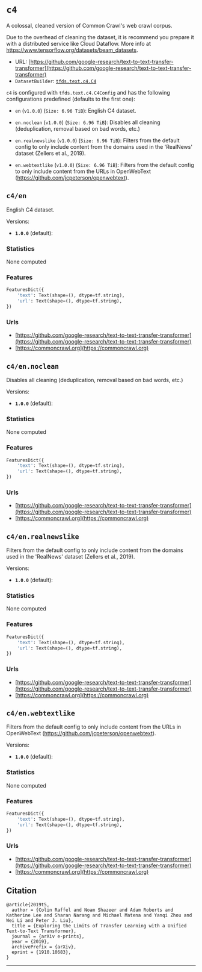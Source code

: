 <div itemscope itemtype="http://schema.org/Dataset">
  <div itemscope itemprop="includedInDataCatalog" itemtype="http://schema.org/DataCatalog">
    <meta itemprop="name" content="TensorFlow Datasets" />
  </div>

  <meta itemprop="name" content="c4" />
  <meta itemprop="description" content="A colossal, cleaned version of Common Crawl's web crawl corpus.&#10;&#10;Due to the overhead of cleaning the dataset, it is recommend you prepare it with&#10;a distributed service like Cloud Dataflow. More info at&#10;https://www.tensorflow.org/datasets/beam_datasets.&#10;&#10;&#10;To use this dataset:&#10;&#10;```python&#10;import tensorflow_datasets as tfds&#10;&#10;ds = tfds.load('c4', split='train')&#10;for ex in ds.take(4):&#10;  print(ex)&#10;```&#10;&#10;See [the guide](https://www.tensorflow.org/datasets/overview) for more&#10;informations on [tensorflow_datasets](https://www.tensorflow.org/datasets).&#10;&#10;" />
  <meta itemprop="url" content="https://www.tensorflow.org/datasets/catalog/c4" />
  <meta itemprop="sameAs" content="https://github.com/google-research/text-to-text-transfer-transformer" />
  <meta itemprop="citation" content="&#10;@article{2019t5,&#10;  author = {Colin Raffel and Noam Shazeer and Adam Roberts and Katherine Lee and Sharan Narang and Michael Matena and Yanqi Zhou and Wei Li and Peter J. Liu},&#10;  title = {Exploring the Limits of Transfer Learning with a Unified Text-to-Text Transformer},&#10;  journal = {arXiv e-prints},&#10;  year = {2019},&#10;  archivePrefix = {arXiv},&#10;  eprint = {1910.10683},&#10;}&#10;" />
</div>

# `c4`

A colossal, cleaned version of Common Crawl's web crawl corpus.

Due to the overhead of cleaning the dataset, it is recommend you prepare it with
a distributed service like Cloud Dataflow. More info at
https://www.tensorflow.org/datasets/beam_datasets.

*   URL:
    [https://github.com/google-research/text-to-text-transfer-transformer](https://github.com/google-research/text-to-text-transfer-transformer)
*   `DatasetBuilder`:
    [`tfds.text.c4.C4`](https://github.com/tensorflow/datasets/tree/master/tensorflow_datasets/text/c4.py)

`c4` is configured with `tfds.text.c4.C4Config` and has the following
configurations predefined (defaults to the first one):

*   `en` (`v1.0.0`) (`Size: 6.96 TiB`): English C4 dataset.

*   `en.noclean` (`v1.0.0`) (`Size: 6.96 TiB`): Disables all cleaning
    (deduplication, removal based on bad words, etc.)

*   `en.realnewslike` (`v1.0.0`) (`Size: 6.96 TiB`): Filters from the default
    config to only include content from the domains used in the 'RealNews'
    dataset (Zellers et al., 2019).

*   `en.webtextlike` (`v1.0.0`) (`Size: 6.96 TiB`): Filters from the default
    config to only include content from the URLs in OpenWebText
    (https://github.com/jcpeterson/openwebtext).

## `c4/en`
English C4 dataset.

Versions:

*   **`1.0.0`** (default):

### Statistics
None computed

### Features
```python
FeaturesDict({
    'text': Text(shape=(), dtype=tf.string),
    'url': Text(shape=(), dtype=tf.string),
})
```

### Urls

*   [https://github.com/google-research/text-to-text-transfer-transformer](https://github.com/google-research/text-to-text-transfer-transformer)
*   [https://commoncrawl.org](https://commoncrawl.org)

## `c4/en.noclean`
Disables all cleaning (deduplication, removal based on bad words, etc.)

Versions:

*   **`1.0.0`** (default):

### Statistics
None computed

### Features
```python
FeaturesDict({
    'text': Text(shape=(), dtype=tf.string),
    'url': Text(shape=(), dtype=tf.string),
})
```

### Urls

*   [https://github.com/google-research/text-to-text-transfer-transformer](https://github.com/google-research/text-to-text-transfer-transformer)
*   [https://commoncrawl.org](https://commoncrawl.org)

## `c4/en.realnewslike`

Filters from the default config to only include content from the domains used in
the 'RealNews' dataset (Zellers et al., 2019).

Versions:

*   **`1.0.0`** (default):

### Statistics
None computed

### Features
```python
FeaturesDict({
    'text': Text(shape=(), dtype=tf.string),
    'url': Text(shape=(), dtype=tf.string),
})
```

### Urls

*   [https://github.com/google-research/text-to-text-transfer-transformer](https://github.com/google-research/text-to-text-transfer-transformer)
*   [https://commoncrawl.org](https://commoncrawl.org)

## `c4/en.webtextlike`

Filters from the default config to only include content from the URLs in
OpenWebText (https://github.com/jcpeterson/openwebtext).

Versions:

*   **`1.0.0`** (default):

### Statistics
None computed

### Features
```python
FeaturesDict({
    'text': Text(shape=(), dtype=tf.string),
    'url': Text(shape=(), dtype=tf.string),
})
```

### Urls

*   [https://github.com/google-research/text-to-text-transfer-transformer](https://github.com/google-research/text-to-text-transfer-transformer)
*   [https://commoncrawl.org](https://commoncrawl.org)

## Citation
```
@article{2019t5,
  author = {Colin Raffel and Noam Shazeer and Adam Roberts and Katherine Lee and Sharan Narang and Michael Matena and Yanqi Zhou and Wei Li and Peter J. Liu},
  title = {Exploring the Limits of Transfer Learning with a Unified Text-to-Text Transformer},
  journal = {arXiv e-prints},
  year = {2019},
  archivePrefix = {arXiv},
  eprint = {1910.10683},
}
```

--------------------------------------------------------------------------------
